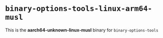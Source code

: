 # `binary-options-tools-linux-arm64-musl`

This is the **aarch64-unknown-linux-musl** binary for `binary-options-tools`
